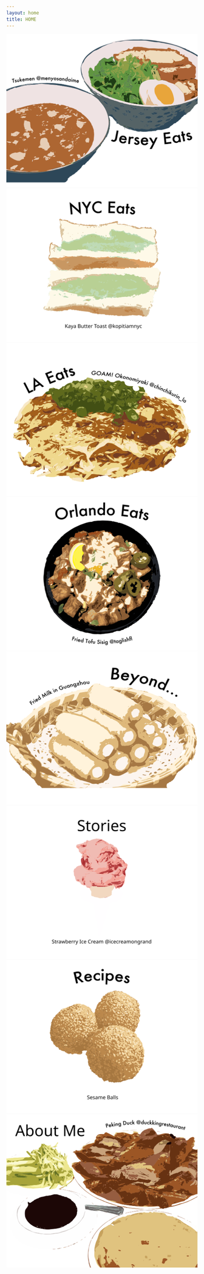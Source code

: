 ```yaml
---
layout: home
title: HOME
---
```

<div class="flex-container">
  <div class="flex-item-home">
    <a href="/jerseyeats" class="nounderline">
      <img src="/assets/images/vectorart/njvectorart.svg" class="image">
    </a>
  </div>
  <div class="flex-item-home">
    <a href="/nyceats" class="nounderline">
      <img src="/assets/images/vectorart/nycvectorart.svg" class="image">
    </a>
  </div>
  <div class="flex-item-home">
    <a href="/losangeleseats" class="nounderline">
      <img src="/assets/images/vectorart/lavectorart.svg" class="image">
    </a>  
  </div>  
  <div class="flex-item-home">
    <a href="/orlandoeats" class="nounderline">
      <img src="/assets/images/vectorart/orlandovectorart.svg" class="image">
    </a>
  </div>
  <div class="flex-item-home">
    <a href="/beyond" class="nounderline">
      <img src="/assets/images/vectorart/beyondvectorart.svg" class="image">
    </a>
  </div>
  <div class="flex-item-home">
    <a href="/stories" class="nounderline">
      <img src="/assets/images/vectorart/storiesvectorart.svg" class="image">
    </a>
  </div>
  <div class="flex-item-home">
    <a href="/recipes" class="nounderline">
      <img src="/assets/images/vectorart/recipesvectorart.svg" class="image">
    </a>
  </div>
  <div class="flex-item-home">
    <a href="/aboutme" class="nounderline">
      <img src="/assets/images/vectorart/aboutmevectorart.svg" class="image">
    </a>
  </div>  
</div>